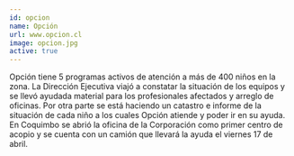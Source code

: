 ```yaml
---
id: opcion
name: Opción
url: www.opcion.cl
image: opcion.jpg
active: true
---
```

Opción tiene 5 programas activos de atención a más de 400 niños en la zona. La Dirección Ejecutiva viajó a constatar la situación de los equipos y se llevó ayudada material para los profesionales afectados y arreglo de oficinas. Por otra parte se está haciendo un catastro e informe de la situación de cada niño a los cuales Opción atiende y poder ir en su ayuda. En Coquimbo se abrió la oficina de la Corporación como primer centro de acopio y se cuenta con un camión que llevará la ayuda el viernes 17 de abril.